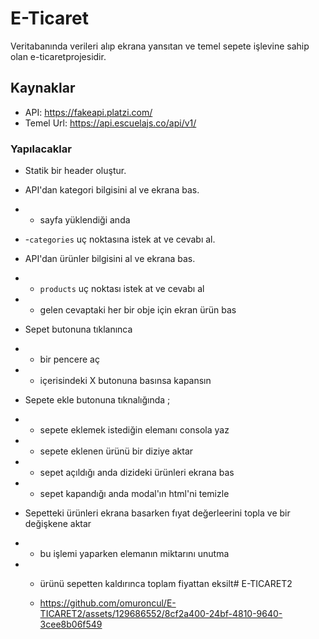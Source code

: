 # E-Ticaret

Veritabanında verileri alıp ekrana yansıtan ve temel sepete işlevine sahip olan e-ticaretprojesidir.

## Kaynaklar
- API: https://fakeapi.platzi.com/
- Temel Url: https://api.escuelajs.co/api/v1/


### Yapılacaklar
- Statik bir header oluştur.
- API'dan kategori bilgisini al ve ekrana bas.
- - sayfa yüklendiği anda
- -`` categories `` uç noktasına istek at ve cevabı al.

- API'dan ürünler bilgisini al ve ekrana bas.
- - `` products `` uç noktası istek at ve cevabı al
- - gelen cevaptaki her bir obje için ekran ürün bas

- Sepet butonuna tıklanınca
- -  bir pencere aç
- - içerisindeki X butonuna basınsa kapansın

- Sepete ekle butonuna tıknalığında ;
- - sepete eklemek istediğin elemanı consola yaz 
- - sepete eklenen ürünü bir diziye aktar 
- - sepet açıldığı anda dizideki ürünleri ekrana bas 
- - sepet kapandığı anda modal'ın html'ni temizle

- Sepetteki ürünleri ekrana basarken fıyat değerleerini topla ve bir değişkene aktar

- - bu işlemi yaparken elemanın miktarını unutma
- - ürünü sepetten kaldırınca toplam fiyattan eksilt# E-TICARET2
 
  - https://github.com/omuroncul/E-TICARET2/assets/129686552/8cf2a400-24bf-4810-9640-3cee8b06f549
